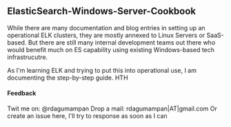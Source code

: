 ElasticSearch-Windows-Server-Cookbook
-----

While there are many documentation and blog entries in setting up an operational ELK clusters, they are mostly annexed to Linux Servers or SaaS-based. But there are still many internal development teams out there who would benefit much on ES capability using existing Windows-based tech infrastrucutre.

As I'm learning ELK and trying to put this into operational use, I am documenting the step-by-step guide. HTH

#### Feedback
Twit me on: @rdagumampan
Drop a mail: rdagumampan|AT|gmail.com
Or create an issue here, I'll try to response as soon as I can
